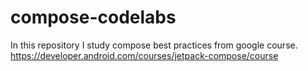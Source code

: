 # compose-codelabs
In this repository I study compose best practices from google course.
https://developer.android.com/courses/jetpack-compose/course

